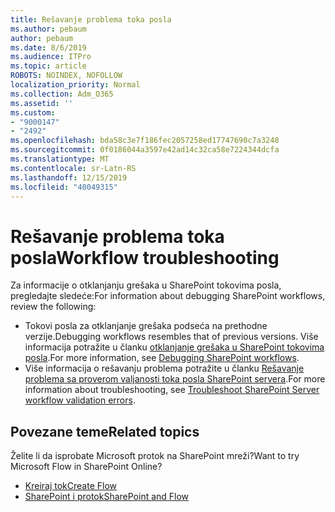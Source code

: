 ```yaml
---
title: Rešavanje problema toka posla
ms.author: pebaum
author: pebaum
ms.date: 8/6/2019
ms.audience: ITPro
ms.topic: article
ROBOTS: NOINDEX, NOFOLLOW
localization_priority: Normal
ms.collection: Adm_O365
ms.assetid: ''
ms.custom:
- "9000147"
- "2492"
ms.openlocfilehash: bda58c3e7f186fec2057258ed17747690c7a3248
ms.sourcegitcommit: 0f0186044a3597e42ad14c32ca58e7224344dcfa
ms.translationtype: MT
ms.contentlocale: sr-Latn-RS
ms.lasthandoff: 12/15/2019
ms.locfileid: "40049315"
---
```

# <a name="workflow-troubleshooting"></a><span data-ttu-id="33b42-102">Rešavanje problema toka posla</span><span class="sxs-lookup"><span data-stu-id="33b42-102">Workflow troubleshooting</span></span>

<span data-ttu-id="33b42-103">Za informacije o otklanjanju grešaka u SharePoint tokovima posla, pregledajte sledeće:</span><span class="sxs-lookup"><span data-stu-id="33b42-103">For information about debugging SharePoint workflows, review the following:</span></span>
- <span data-ttu-id="33b42-104">Tokovi posla za otklanjanje grešaka podseća na prethodne verzije.</span><span class="sxs-lookup"><span data-stu-id="33b42-104">Debugging workflows resembles that of previous versions.</span></span>  <span data-ttu-id="33b42-105">Više informacija potražite u članku [otklanjanje grešaka u SharePoint tokovima posla](https://docs.microsoft.com/sharepoint/dev/general-development/debugging-sharepoint-server-workflows).</span><span class="sxs-lookup"><span data-stu-id="33b42-105">For more information, see [Debugging SharePoint workflows](https://docs.microsoft.com/sharepoint/dev/general-development/debugging-sharepoint-server-workflows).</span></span>
- <span data-ttu-id="33b42-106">Više informacija o rešavanju problema potražite u članku [Rešavanje problema sa proverom valjanosti toka posla SharePoint servera](https://docs.microsoft.com/sharepoint/dev/general-development/troubleshooting-sharepoint-server-workflow-validation-errors-in-visio).</span><span class="sxs-lookup"><span data-stu-id="33b42-106">For more information about troubleshooting, see [Troubleshoot SharePoint Server workflow validation errors](https://docs.microsoft.com/sharepoint/dev/general-development/troubleshooting-sharepoint-server-workflow-validation-errors-in-visio).</span></span>
 

## <a name="related-topics"></a><span data-ttu-id="33b42-107">Povezane teme</span><span class="sxs-lookup"><span data-stu-id="33b42-107">Related topics</span></span>
<span data-ttu-id="33b42-108">Želite li da isprobate Microsoft protok na SharePoint mreži?</span><span class="sxs-lookup"><span data-stu-id="33b42-108">Want to try Microsoft Flow in SharePoint Online?</span></span>
- [<span data-ttu-id="33b42-109">Kreiraj tok</span><span class="sxs-lookup"><span data-stu-id="33b42-109">Create Flow</span></span>](https://support.office.com/article/Create-a-flow-for-a-list-or-library-in-SharePoint-Online-or-OneDrive-for-Business-a9c3e03b-0654-46af-a254-20252e580d01) 
- [<span data-ttu-id="33b42-110">SharePoint i protok</span><span class="sxs-lookup"><span data-stu-id="33b42-110">SharePoint and Flow</span></span>](https://flow.microsoft.com/blog/sharepoint-and-flow/) 



